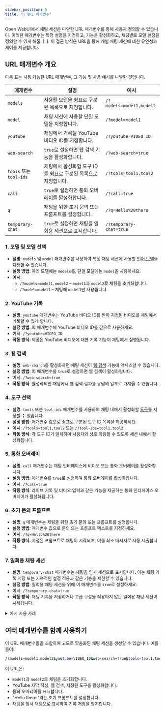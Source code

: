 ```yaml
---
sidebar_position: 5
title: "🔗 URL 매개변수"
---
```


Open WebUI에서 채팅 세션은 다양한 URL 매개변수를 통해 사용자 정의할 수 있습니다. 이러한 매개변수는 특정 설정을 지정하고, 기능을 활성화하고, 채팅별로 모델 설정을 정의할 수 있게 해줍니다. 이 접근 방식은 URL을 통해 개별 채팅 세션에 대한 유연성과 제어를 제공합니다.

## URL 매개변수 개요

다음 표는 사용 가능한 URL 매개변수, 그 기능 및 사용 예시를 나열한 것입니다.

| **매개변수**      | **설명**                                                                      | **예시**                                   |
|-----------------------|----------------------------------------------------------------------------------|--------------------------------------------------------|
| `models`           | 사용될 모델을 쉼표로 구분된 목록으로 지정합니다.                                | `/?models=model1,model2`         |
| `model`            | 채팅 세션에 사용할 단일 모델을 지정합니다.                                      | `/?model=model1`                 |
| `youtube`          | 채팅에서 기록될 YouTube 비디오 ID를 지정합니다.                                | `/?youtube=VIDEO_ID`             |
| `web-search`       | `true`로 설정하면 웹 검색 기능을 활성화합니다.                                  | `/?web-search=true`              |
| `tools` 또는 `tool-ids` | 채팅에서 활성화할 도구 ID를 쉼표로 구분된 목록으로 지정합니다.                  | `/?tools=tool1,tool2`            |
| `call`             | `true`로 설정하면 통화 오버레이를 활성화합니다.                                | `/?call=true`                    |
| `q`                | 채팅을 위한 초기 문의 또는 프롬프트를 설정합니다.                              | `/?q=Hello%20there`              |
| `temporary-chat`   | `true`로 설정하면 채팅을 일회용 세션으로 표시합니다.                           | `/?temporary-chat=true`          |

### 1. **모델 및 모델 선택**

- **설명**: `models` 및 `model` 매개변수를 사용하여 특정 채팅 세션에 사용할 [언어 모델](/features/workspace/models.md)을 지정할 수 있습니다.
- **설정 방법**: 여러 모델에는 `models`를, 단일 모델에는 `model`을 사용하세요.
- **예시**:
  - `/?models=model1,model2` – `model1`과 `model2`로 채팅을 초기화합니다.
  - `/?model=model1` – 채팅에 `model1`만 사용됩니다.

### 2. **YouTube 기록**

- **설명**: `youtube` 매개변수는 YouTube 비디오 ID를 받아 지정된 비디오를 채팅에서 기록할 수 있게 합니다.
- **설정 방법**: 이 매개변수에 YouTube 비디오 ID를 값으로 사용하세요.
- **예시**: `/?youtube=VIDEO_ID`
- **작동 방식**: 제공된 YouTube 비디오에 대한 기록 기능이 채팅에서 실행됩니다.

### 3. **웹 검색**

- **설명**: `web-search`를 활성화하면 채팅 세션이 [웹 검색](/category/-web-search) 기능에 액세스할 수 있습니다.
- **설정 방법**: 이 매개변수를 `true`로 설정하면 웹 검색이 활성화됩니다.
- **예시**: `/?web-search=true`
- **작동 방식**: 활성화되면 채팅에서 웹 검색 결과를 응답의 일부로 가져올 수 있습니다.

### 4. **도구 선택**

- **설명**: `tools` 또는 `tool-ids` 매개변수를 사용하여 채팅 내에서 활성화할 [도구](/features/plugin/tools)를 지정할 수 있습니다.
- **설정 방법**: 매개변수 값으로 쉼표로 구분된 도구 ID 목록을 제공하세요.
- **예시**: `/?tools=tool1,tool2` 또는 `/?tool-ids=tool1,tool2`
- **작동 방식**: 각 도구 ID가 일치하며 사용자와 상호 작용할 수 있도록 세션 내에서 활성화됩니다.

### 5. **통화 오버레이**

- **설명**: `call` 매개변수는 채팅 인터페이스에 비디오 또는 통화 오버레이를 활성화합니다.
- **설정 방법**: 매개변수를 `true`로 설정하여 통화 오버레이를 활성화합니다.
- **예시**: `/?call=true`
- **작동 방식**: 라이브 기록 및 비디오 입력과 같은 기능을 제공하는 통화 인터페이스 오버레이가 활성화됩니다.

### 6. **초기 문의 프롬프트**

- **설명**: `q` 매개변수는 채팅을 위한 초기 문의 또는 프롬프트를 설정합니다.
- **설정 방법**: 매개변수 값으로 문의 또는 프롬프트 텍스트를 지정하세요.
- **예시**: `/?q=Hello%20there`
- **작동 방식**: 지정된 프롬프트로 채팅이 시작되며, 이를 최초 메시지로 자동 제출합니다.

### 7. **일회용 채팅 세션**

- **설명**: `temporary-chat` 매개변수는 채팅을 임시 세션으로 표시합니다. 이는 채팅 기록 저장 또는 지속적인 설정 적용과 같은 기능을 제한할 수 있습니다.
- **설정 방법**: 일회용 채팅 세션을 위해 이 매개변수를 `true`로 설정하세요.
- **예시**: `/?temporary-chat=true`
- **작동 방식**: 채팅 기록을 저장하거나 고급 구성을 적용하지 않는 일회용 채팅 세션이 시작됩니다.

<details>
<summary>예시 사용 사례</summary>
:::tip **일회용 채팅 세션**
사용자가 기록을 저장하지 않고 빠른 채팅 세션을 시작하고 싶다면, URL에 `temporary-chat=true`를 설정하면 됩니다. 이는 일회성 상호작용에 이상적인 일회용 채팅 환경을 제공합니다.
:::
</details>

## 여러 매개변수를 함께 사용하기

이 URL 매개변수들을 조합하여 고도로 맞춤화된 채팅 세션을 생성할 수 있습니다. 예를 들어:

```bash
/?models=model1,model2&youtube=VIDEO_ID&web-search=true&tools=tool1,tool2&call=true&q=Hello%20there&temporary-chat=true
```

이 URL은:

- `model1`과 `model2`로 채팅을 초기화합니다.
- YouTube 자막 작성, 웹 검색, 지정된 도구를 활성화합니다.
- 통화 오버레이를 표시합니다.
- "Hello there."라는 초기 프롬프트를 설정합니다.
- 채팅을 임시 채팅으로 표시하여 기록 저장을 방지합니다.
